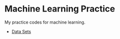 # Machine Learning Practice
My practice codes for machine learning.     

- [Data Sets](./datasets/README.md)


